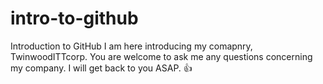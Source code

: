 # intro-to-github
Introduction to GitHub
I am here introducing my comapnry, TwinwoodITTcorp.
You are welcome to ask me any questions concerning my company.  I will get back to you ASAP.
👍
